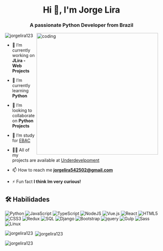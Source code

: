 <h1 align="center">Hi 👋, I'm Jorge Lira</h1>
<h3 align="center">A passionate Python Developer from Brazil</h3>
<img align='right' alt='coding' src="https://media.tenor.com/NOYF3f82b_gAAAAC/programmer.gif" width="400"/>
<p align="left"> <img src="https://komarev.com/ghpvc/?username=jorgelira123&label=Profile%20views&color=0e75b6&style=flat" alt="jorgelira123" /> </p>

- 🔭 I’m currently working on **JLira - Web Projects**

- 🌱 I’m currently learning **Python**

- 👯 I’m looking to collaborate on **Python Projects**

- 🤝 I’m study for [EBAC](https://ebaconline.com.br/full-stack-python)

- 👨‍💻 All of my projects are available at [Underdevelpoment](Underdevelpoment)

- 📫 How to reach me **jorgelira542502@gmail.com**

- ⚡ Fun fact **I think Im very curious!**

## 🛠 Habilidades
![Python](https://img.shields.io/badge/Python-3776AB?style=for-the-badge&logo=python&logoColor=white)
![JavaScript](https://img.shields.io/badge/JavaScript-F7DF1E?style=for-the-badge&logo=javascript&logoColor=black)
![TypeScript](https://img.shields.io/badge/typescript-%23007ACC.svg?style=for-the-badge&logo=typescript&logoColor=white)
![NodeJS](https://img.shields.io/badge/node.js-6DA55F?style=for-the-badge&logo=node.js&logoColor=white)
![Vue.js](https://img.shields.io/badge/vuejs-%2335495e.svg?style=for-the-badge&logo=vuedotjs&logoColor=%234FC08D)
![React](https://img.shields.io/badge/React-20232A?style=for-the-badge&logo=react&logoColor=61DAFB)
![HTML5](https://img.shields.io/badge/HTML-239120?style=for-the-badge&logo=html5&logoColor=white)
![CSS3](https://img.shields.io/badge/CSS3-1572B6?style=for-the-badge&logo=css3&logoColor=white)
![Redux](https://img.shields.io/badge/redux-%23593d88.svg?style=for-the-badge&logo=redux&logoColor=white)
![SQL](https://img.shields.io/badge/Microsoft_SQL_Server-CC2927?style=for-the-badge&logo=microsoft-sql-server&logoColor=white)
![Django](https://img.shields.io/badge/Django-092E20?style=for-the-badge&logo=django&logoColor=white)
![Bootstrap](https://img.shields.io/badge/Bootstrap-563D7C?style=for-the-badge&logo=bootstrap&logoColor=white)
![jquery](https://img.shields.io/badge/jQuery-0769AD?style=for-the-badge&logo=jquery&logoColor=white)
![Gulp](https://img.shields.io/badge/GULP-%23CF4647.svg?style=for-the-badge&logo=gulp&logoColor=white)
![Sass](https://img.shields.io/badge/Sass-CC6699?style=for-the-badge&logo=sass&logoColor=white)
![Linux](https://img.shields.io/badge/Linux-FCC624?style=for-the-badge&logo=linux&logoColor=black)

<p><img align="left" src="https://github-readme-stats.vercel.app/api/top-langs?username=jorgelira123&show_icons=true&locale=en&layout=compact" alt="jorgelira123" /></p>

<p>&nbsp;<img align="center" src="https://github-readme-stats.vercel.app/api?username=jorgelira123&show_icons=true&locale=en" alt="jorgelira123" /></p>

<p><img align="center" src="https://github-readme-streak-stats.herokuapp.com/?user=jorgelira123&" alt="jorgelira123" /></p>
